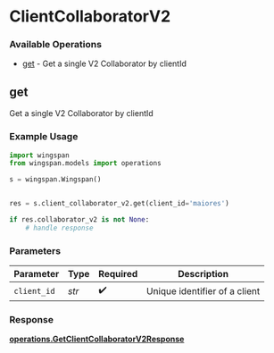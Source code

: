 # ClientCollaboratorV2

### Available Operations

* [get](#get) - Get a single V2 Collaborator by clientId

## get

Get a single V2 Collaborator by clientId

### Example Usage

```python
import wingspan
from wingspan.models import operations

s = wingspan.Wingspan()


res = s.client_collaborator_v2.get(client_id='maiores')

if res.collaborator_v2 is not None:
    # handle response
```

### Parameters

| Parameter                     | Type                          | Required                      | Description                   |
| ----------------------------- | ----------------------------- | ----------------------------- | ----------------------------- |
| `client_id`                   | *str*                         | :heavy_check_mark:            | Unique identifier of a client |


### Response

**[operations.GetClientCollaboratorV2Response](../../models/operations/getclientcollaboratorv2response.md)**

